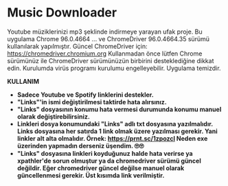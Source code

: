 # Music Downloader
Youtube müziklerinizi mp3 şeklinde indirmeye yarayan ufak proje.
Bu uygulama Chrome 96.0.4664 ... ve ChromeDriver 96.0.4664.35 sürümü kullanılarak yapılmıştır. Güncel ChromeDriver için: https://chromedriver.chromium.org
Kullanmadan önce lütfen Chrome sürümünüz ile ChromeDriver sürümünüzün birbirini desteklediğine dikkat edin.
Kurulumda virüs programı kurulumu engelleyebilir. Uygulama temizdir.

**KULLANIM**
- **Sadece Youtube ve Spotify linklerini destekler.**
- **"Links"'in ismi değiştirilmesi taktirde hata alırsınız.**
- **"Links" dosyasının konumu hata vermesi durumunda konumu manuel olarak değiştirebilirsiniz.**
- **Linkleri dosya konumundaki "Links" adlı txt dosyasına yazılmalıdır. Links dosyasına her satırda 1 link olmak üzere yazılması gerekir. Yani linkler alt alta olmalıdır. Örnek: https://prnt.sc/1zpozcl Neden exe üzerinden yapmadın derseniz üşendim. 🙄🙄**
- **"Links" dosyasına linkleri koyduğunuz halde hata verirse ya xpathler'de sorun olmuştur ya da chromedriver sürümü güncel değildir. Eğer chromedriver güncel değilse manuel olarak güncellenmesi gerekir. Üst kısımda link verilmiştir.**
